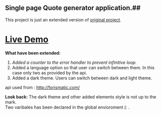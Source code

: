 
## Single page Quote generator application.##
This project is just an extended version of [original project](https://github.com/zero-to-mastery/javascript20-projects).

# [Live Demo](https://sarwar-md.github.io/quote_/)

**What have been extended:**
1) *Added a counter to the error handler to prevent infinitive loop.*
2) Added a language option so that user can switch between them. In this case only two as provided by the api.
3) Added a dark theme. Users can switch between dark and light theme.

api used from : http://forismatic.com/

**Look back:** 
            The dark theme and other added elements style is not up to the mark.            
            Two varibales has been declared in the global envioroment (: .


